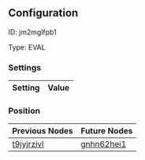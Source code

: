 # <nil>
## Configuration
ID:  jm2mglfpb1

Type: EVAL 


### Settings
| Setting | Value  |
| :------------------------ | ---------------------------------------- |
 




### Position
| Previous Nodes | Future Nodes |
| :------------- | ------------ |
| [t9jyjrzivl](./t9jyjrzivl.md) | [gnhn62hei1](./gnhn62hei1.md) |